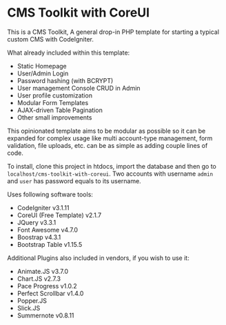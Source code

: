 # CMS Toolkit with CoreUI

This is a CMS Toolkit, A general drop-in PHP template for starting a typical custom CMS with CodeIgniter.

What already included within this template:

+ Static Homepage
+ User/Admin Login
+ Password hashing (with BCRYPT)
+ User management Console CRUD in Admin
+ User profile customization
+ Modular Form Templates
+ AJAX-driven Table Pagination
+ Other small improvements

This opinionated template aims to be modular as possible so it can be expanded for complex usage like multi account-type management, form validation, file uploads, etc. can be as simple as adding couple lines of code.

To install, clone this project in htdocs, import the database and then go to `localhost/cms-toolkit-with-coreui`. Two accounts with username `admin` and `user` has password equals to its username.

Uses following software tools:

+ CodeIgniter v3.1.11
+ CoreUI (Free Template) v2.1.7
+ JQuery v3.3.1
+ Font Awesome v4.7.0
+ Boostrap v4.3.1
+ Bootstrap Table v1.15.5

Additional Plugins also included in vendors, if you wish to use it:

+ Animate.JS v3.7.0
+ Chart.JS v2.7.3
+ Pace Progress v1.0.2
+ Perfect Scrollbar v1.4.0
+ Popper.JS
+ Slick.JS
+ Summernote v0.8.11
